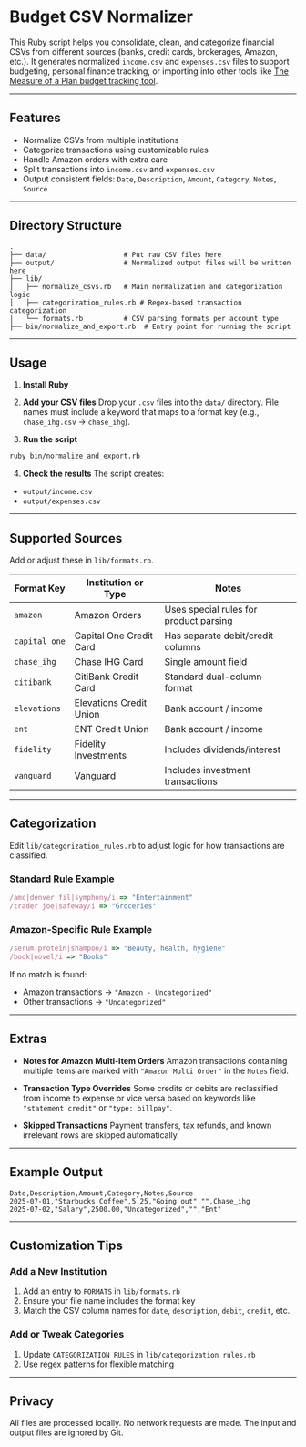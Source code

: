 # Budget CSV Normalizer

This Ruby script helps you consolidate, clean, and categorize financial CSVs from different sources (banks, credit cards, brokerages, Amazon, etc.). It generates normalized `income.csv` and `expenses.csv` files to support budgeting, personal finance tracking, or importing into other tools like [The Measure of a Plan budget tracking tool](https://themeasureofaplan.com/budget-tracking-tool/).

---

## Features

- Normalize CSVs from multiple institutions
- Categorize transactions using customizable rules
- Handle Amazon orders with extra care
- Split transactions into `income.csv` and `expenses.csv`
- Output consistent fields: `Date`, `Description`, `Amount`, `Category`, `Notes`, `Source`

---

## Directory Structure

```
.
├── data/                   # Put raw CSV files here
├── output/                 # Normalized output files will be written here
├── lib/
│   ├── normalize_csvs.rb   # Main normalization and categorization logic
│   ├── categorization_rules.rb # Regex-based transaction categorization
│   └── formats.rb          # CSV parsing formats per account type
├── bin/normalize_and_export.rb  # Entry point for running the script
```

---

## Usage

1. **Install Ruby**

2. **Add your CSV files**
   Drop your `.csv` files into the `data/` directory. File names must include a keyword that maps to a format key (e.g., `chase_ihg.csv` → `chase_ihg`).

3. **Run the script**

```bash
ruby bin/normalize_and_export.rb
```

4. **Check the results**
   The script creates:

- `output/income.csv`
- `output/expenses.csv`

---

## Supported Sources

Add or adjust these in `lib/formats.rb`.

| Format Key    | Institution or Type      | Notes                                 |
|---------------|--------------------------|----------------------------------------|
| `amazon`      | Amazon Orders            | Uses special rules for product parsing |
| `capital_one` | Capital One Credit Card  | Has separate debit/credit columns      |
| `chase_ihg`   | Chase IHG Card           | Single amount field                    |
| `citibank`    | CitiBank Credit Card     | Standard dual-column format            |
| `elevations`  | Elevations Credit Union  | Bank account / income                  |
| `ent`         | ENT Credit Union         | Bank account / income                  |
| `fidelity`    | Fidelity Investments     | Includes dividends/interest            |
| `vanguard`    | Vanguard                 | Includes investment transactions       |

---

## Categorization

Edit `lib/categorization_rules.rb` to adjust logic for how transactions are classified.

### Standard Rule Example

```ruby
/amc|denver fil|symphony/i => "Entertainment"
/trader joe|safeway/i => "Groceries"
```

### Amazon-Specific Rule Example

```ruby
/serum|protein|shampoo/i => "Beauty, health, hygiene"
/book|novel/i => "Books"
```

If no match is found:

- Amazon transactions → `"Amazon - Uncategorized"`
- Other transactions → `"Uncategorized"`

---

## Extras

- **Notes for Amazon Multi-Item Orders**
  Amazon transactions containing multiple items are marked with `"Amazon Multi Order"` in the `Notes` field.

- **Transaction Type Overrides**
  Some credits or debits are reclassified from income to expense or vice versa based on keywords like `"statement credit"` or `"type: billpay"`.

- **Skipped Transactions**
  Payment transfers, tax refunds, and known irrelevant rows are skipped automatically.

---

## Example Output

```csv
Date,Description,Amount,Category,Notes,Source
2025-07-01,"Starbucks Coffee",5.25,"Going out","",Chase_ihg
2025-07-02,"Salary",2500.00,"Uncategorized","","Ent"
```

---

## Customization Tips

### Add a New Institution

1. Add an entry to `FORMATS` in `lib/formats.rb`
2. Ensure your file name includes the format key
3. Match the CSV column names for `date`, `description`, `debit`, `credit`, etc.

### Add or Tweak Categories

1. Update `CATEGORIZATION_RULES` in `lib/categorization_rules.rb`
2. Use regex patterns for flexible matching

---

## Privacy

All files are processed locally. No network requests are made. The input and output files are ignored by Git.
